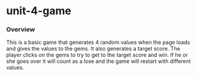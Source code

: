 # unit-4-game

### Overview

This is a basic game that generates 4 random values when the page loads and gives the values to the gems. It also generates a target score. The player clicks on the gems to try to get to the target score and win. If he or she goes over it will count as a lose and the game will restart with different values.
